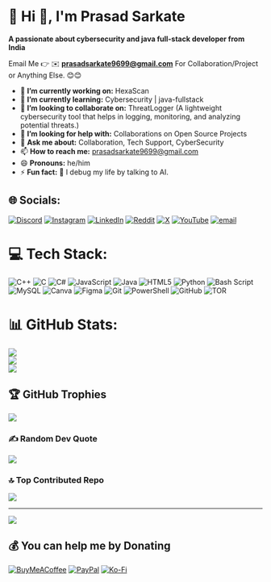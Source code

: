 # 💫 Hi 👋, I'm Prasad Sarkate
**A passionate about cybersecurity and java full-stack developer from India**

Email Me 👉 ✉️ **prasadsarkate9699@gmail.com** For Collaboration/Project or Anything Else. 😊😊

- 🔭 **I’m currently working on:** HexaScan
- 🌱 **I’m currently learning:** Cybersecurity | java-fullstack
- 👯 **I’m looking to collaborate on:** ThreatLogger (A lightweight cybersecurity tool that helps in logging, monitoring, and analyzing potential threats.)
- 🤔 **I’m looking for help with:** Collaborations on Open Source Projects
- 💬 **Ask me about:** Collaboration, Tech Support, CyberSecurity 
- 📫 **How to reach me:** prasadsarkate9699@gmail.com
- 😄 **Pronouns:** he/him 
- ⚡ **Fun fact:** 🤖 I debug my life by talking to AI.
  
## 🌐 Socials:
[![Discord](https://img.shields.io/badge/Discord-%237289DA.svg?logo=discord&logoColor=white)](https://discord.gg/https://discord.gg/MQqaY6mA) [![Instagram](https://img.shields.io/badge/Instagram-%23E4405F.svg?logo=Instagram&logoColor=white)](https://instagram.com/https://www.instagram.com/prasad_sarkate?igsh=Zm1vYXBhenF1MW9q) [![LinkedIn](https://img.shields.io/badge/LinkedIn-%230077B5.svg?logo=linkedin&logoColor=white)](https://linkedin.com/in/https://www.linkedin.com/in/prasadsarkate) [![Reddit](https://img.shields.io/badge/Reddit-%23FF4500.svg?logo=Reddit&logoColor=white)](https://reddit.com/user/https://www.reddit.com/u/prasad_sarkate/s/NNEaSWBXzR) [![X](https://img.shields.io/badge/X-black.svg?logo=X&logoColor=white)](https://x.com/@Prasad_Sarkate) [![YouTube](https://img.shields.io/badge/YouTube-%23FF0000.svg?logo=YouTube&logoColor=white)](https://youtube.com/@https://youtube.com/@hexacoresecurity?si=YWCoVfAaZNF2DZ5g) [![email](https://img.shields.io/badge/Email-D14836?logo=gmail&logoColor=white)](mailto:prasadsarkate9699@gmail.com) 

# 💻 Tech Stack:
![C++](https://img.shields.io/badge/c++-%2300599C.svg?style=for-the-badge&logo=c%2B%2B&logoColor=white) ![C](https://img.shields.io/badge/c-%2300599C.svg?style=for-the-badge&logo=c&logoColor=white) ![C#](https://img.shields.io/badge/c%23-%23239120.svg?style=for-the-badge&logo=csharp&logoColor=white) ![JavaScript](https://img.shields.io/badge/javascript-%23323330.svg?style=for-the-badge&logo=javascript&logoColor=%23F7DF1E) ![Java](https://img.shields.io/badge/java-%23ED8B00.svg?style=for-the-badge&logo=openjdk&logoColor=white) ![HTML5](https://img.shields.io/badge/html5-%23E34F26.svg?style=for-the-badge&logo=html5&logoColor=white) ![Python](https://img.shields.io/badge/python-3670A0?style=for-the-badge&logo=python&logoColor=ffdd54) ![Bash Script](https://img.shields.io/badge/bash_script-%23121011.svg?style=for-the-badge&logo=gnu-bash&logoColor=white) ![MySQL](https://img.shields.io/badge/mysql-4479A1.svg?style=for-the-badge&logo=mysql&logoColor=white) ![Canva](https://img.shields.io/badge/Canva-%2300C4CC.svg?style=for-the-badge&logo=Canva&logoColor=white) ![Figma](https://img.shields.io/badge/figma-%23F24E1E.svg?style=for-the-badge&logo=figma&logoColor=white) ![Git](https://img.shields.io/badge/git-%23F05033.svg?style=for-the-badge&logo=git&logoColor=white) ![PowerShell](https://img.shields.io/badge/PowerShell-%235391FE.svg?style=for-the-badge&logo=powershell&logoColor=white) ![GitHub](https://img.shields.io/badge/github-%23121011.svg?style=for-the-badge&logo=github&logoColor=white) ![TOR](https://img.shields.io/badge/tor-%237E4798.svg?style=for-the-badge&logo=tor-project&logoColor=white)
# 📊 GitHub Stats:
![](https://github-readme-stats.vercel.app/api?username=Prasadsarkate&theme=dark&hide_border=false&include_all_commits=true&count_private=true)<br/>
![](https://nirzak-streak-stats.vercel.app/?user=Prasadsarkate&theme=dark&hide_border=false)<br/>
![](https://github-readme-stats.vercel.app/api/top-langs/?username=Prasadsarkate&theme=dark&hide_border=false&include_all_commits=true&count_private=true&layout=compact)

## 🏆 GitHub Trophies
![](https://github-profile-trophy.vercel.app/?username=Prasadsarkate&theme=radical&no-frame=false&no-bg=true&margin-w=4)

### ✍️ Random Dev Quote
![](https://quotes-github-readme.vercel.app/api?type=horizontal&theme=radical)

### 🔝 Top Contributed Repo
![](https://github-contributor-stats.vercel.app/api?username=Prasadsarkate&limit=5&theme=dark&combine_all_yearly_contributions=true)

---
[![](https://visitcount.itsvg.in/api?id=Prasadsarkate&icon=0&color=0)](https://visitcount.itsvg.in)

  ## 💰 You can help me by Donating
  [![BuyMeACoffee](https://img.shields.io/badge/Buy%20Me%20a%20Coffee-ffdd00?style=for-the-badge&logo=buy-me-a-coffee&logoColor=black)](https://buymeacoffee.com/prasadsarkh) [![PayPal](https://img.shields.io/badge/PayPal-00457C?style=for-the-badge&logo=paypal&logoColor=white)](https://paypal.me/PrasadSarkate) [![Ko-Fi](https://img.shields.io/badge/Ko--fi-F16061?style=for-the-badge&logo=ko-fi&logoColor=white)](https://ko-fi.com/prasadsarkate) 

  
<!-- Proudly created with GPRM ( https://gprm.itsvg.in ) -->
